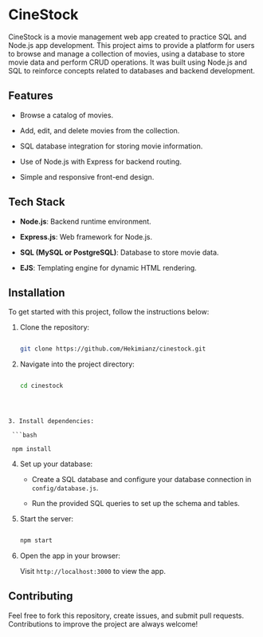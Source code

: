 # CineStock



CineStock is a movie management web app created to practice SQL and Node.js app development. This project aims to provide a platform for users to browse and manage a collection of movies, using a database to store movie data and perform CRUD operations. It was built using Node.js and SQL to reinforce concepts related to databases and backend development.



## Features



- Browse a catalog of movies.

- Add, edit, and delete movies from the collection.

- SQL database integration for storing movie information.

- Use of Node.js with Express for backend routing.

- Simple and responsive front-end design.



## Tech Stack



- **Node.js**: Backend runtime environment.

- **Express.js**: Web framework for Node.js.

- **SQL (MySQL or PostgreSQL)**: Database to store movie data.

- **EJS**: Templating engine for dynamic HTML rendering.



## Installation



To get started with this project, follow the instructions below:



1. Clone the repository:

   ```bash

   git clone https://github.com/Hekimianz/cinestock.git

   ```



2. Navigate into the project directory:

   ```bash

   cd cinestock

  ```



3. Install dependencies:

   ```bash

   npm install

   ```



4. Set up your database:

   - Create a SQL database and configure your database connection in `config/database.js`.

   - Run the provided SQL queries to set up the schema and tables.



5. Start the server:

   ```bash

   npm start

   ```



6. Open the app in your browser:

   Visit `http://localhost:3000` to view the app.



## Contributing



Feel free to fork this repository, create issues, and submit pull requests. Contributions to improve the project are always welcome!






